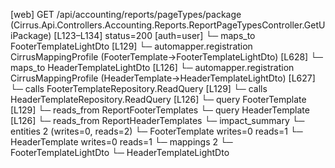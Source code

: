 [web] GET /api/accounting/reports/pageTypes/package  (Cirrus.Api.Controllers.Accounting.Reports.ReportPageTypesController.GetUiPackage)  [L123–L134] status=200 [auth=user]
  └─ maps_to FooterTemplateLightDto [L129]
    └─ automapper.registration CirrusMappingProfile (FooterTemplate->FooterTemplateLightDto) [L628]
  └─ maps_to HeaderTemplateLightDto [L126]
    └─ automapper.registration CirrusMappingProfile (HeaderTemplate->HeaderTemplateLightDto) [L627]
  └─ calls FooterTemplateRepository.ReadQuery [L129]
  └─ calls HeaderTemplateRepository.ReadQuery [L126]
  └─ query FooterTemplate [L129]
    └─ reads_from ReportFooterTemplates
  └─ query HeaderTemplate [L126]
    └─ reads_from ReportHeaderTemplates
  └─ impact_summary
    └─ entities 2 (writes=0, reads=2)
      └─ FooterTemplate writes=0 reads=1
      └─ HeaderTemplate writes=0 reads=1
    └─ mappings 2
      └─ FooterTemplateLightDto
      └─ HeaderTemplateLightDto

